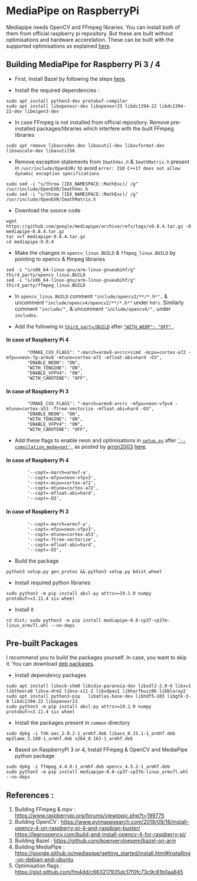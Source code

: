 # MediaPipe on RaspberryPi

Mediapipe needs OpenCV and FFmpeg libraries. You can install both of them from official raspberry pi repository. But these are built without optimisations and hardware accerelation. These can be built with the supported optimisations as explained [here](https://github.com/superuser789/MediaPipe-on-RaspberryPi/blob/main/BuildingFFMPEG%26OpenCV.md).



## Building MediaPipe for Raspberry Pi 3 / 4

* First, Install Bazel by following the steps [here](https://github.com/koenvervloesem/bazel-on-arm).

* Install the required dependencies :
```
sudo apt install python3-dev protobuf-compiler
sudo apt install libopenexr-dev libopenexr23 libdc1394-22 libdc1394-22-dev libeigen3-dev
```
* In case FFmpeg is not installed from official repository. Remove pre-installed packages/libraries which interfere with the built FFmpeg libraries
```
sudo apt remove libavcodec-dev libavutil-dev libavformat-dev libswscale-dev libavutil56
```

* Remove exception statements from  `ImathVec.h` & `ImathMatrix.h` present in `/usr/include/OpenEXR/` to avoid `error: ISO C++17 does not allow dynamic exception specifications`
```
sudo sed -i "s/throw (IEX_NAMESPACE::MathExc)/ /g" /usr/include/OpenEXR/ImathVec.h
sudo sed -i "s/throw (IEX_NAMESPACE::MathExc)/ /g" /usr/include/OpenEXR/ImathMatrix.h
```
* Download the source code
```
wget https://github.com/google/mediapipe/archive/refs/tags/v0.8.4.tar.gz -O mediapipe-0.8.4.tar.gz
tar xvf mediapipe-0.8.4.tar.gz
cd mediapipe-0.8.4
```

* Make the changes in `opencv_linux.BUILD` & `ffmpeg_linux.BUILD` by pointing to opencv & ffmpeg libraries
```
sed -i "s/x86_64-linux-gnu/arm-linux-gnueabihf/g" third_party/opencv_linux.BUILD
sed -i "s/x86_64-linux-gnu/arm-linux-gnueabihf/g" third_party/ffmpeg_linux.BUILD
```

* In `opencv_linux.BUILD` comment `"include/opencv2/**/*.h*",` & uncomment `"include/opencv4/opencv2/**/*.h*"` under `hdrs`.  Similarly comment `"include/",` & uncomment `"include/opencv4/",` under `includes`. 

* Add the following in [`third_party/BUILD`](https://github.com/google/mediapipe/blob/master/third_party/BUILD) after [`"WITH_WEBP": "OFF",`](https://github.com/google/mediapipe/blob/master/third_party/BUILD#L115)
#### In case of Raspberry Pi 4
```
        "CMAKE_CXX_FLAGS": "-march=armv8-a+crc+simd -mcpu=cortex-a72 -mfpu=neon-fp-armv8 -mtune=cortex-a72 -mfloat-abi=hard -O3",
        "ENABLE_NEON": "ON",
        "WITH_TENGINE": "ON",
        "ENABLE_VFPV4": "ON",
        "WITH_CAROTENE": "OFF",
```

#### In case of Raspberry Pi 3
```
        "CMAKE_CXX_FLAGS": "-march=armv8-a+crc -mfpu=neon-vfpv4 -mtune=cortex-a53 -ftree-vectorize -mfloat-abi=hard -O3",
        "ENABLE_NEON": "ON",
        "WITH_TENGINE": "ON",
        "ENABLE_VFPV4": "ON",
        "WITH_CAROTENE": "OFF",
```
* Add these flags to enable neon and optimisations in [`setup.py`](https://github.com/google/mediapipe/blob/master/setup.py) after [`'--compilation_mode=opt',`](https://github.com/google/mediapipe/blob/master/setup.py#L242) as posted by [arron2003]( https://github.com/arron2003) [here](https://github.com/google/mediapipe/issues/1629#issuecomment-814599336).
#### In case of Raspberry Pi 4
```
        '--copt=-march=armv7-a',
        '--copt=-mfpu=neon-vfpv3',
        '--copt=-mcpu=cortex-a72',
        '--copt=-mtune=cortex-a72',
        '--copt=-mfloat-abi=hard',
        '--copt=-O3',
```
#### In case of Raspberry Pi 3
```
        '--copt=-march=armv7-a',
        '--copt=-mfpu=neon-vfpv3',
        '--copt=-mtune=cortex-a53',
        '--copt=-ftree-vectorize',
        '--copt=-mfloat-abi=hard',
        '--copt=-O3',
```

* Build the package
```
python3 setup.py gen_protos && python3 setup.py bdist_wheel
```
* Install required python libraries
```
sudo python3 -m pip install absl-py attrs>=19.1.0 numpy protobuf>=3.11.4 six wheel
```
* Install it
```
cd dist; sudo python3 -m pip install mediapipe-0.8-cp37-cp37m-linux_armv7l.whl --no-deps
```

## Pre-built Packages
I recommend you to build the packages yourself.
In case, you want to skip it. You can download [deb packages](https://github.com/superuser789/MediaPipe-on-RaspberryPi).
* Install dependency packages 
```
sudo apt install libxcb-shm0 libcdio-paranoia-dev libsdl2-2.0-0 libxv1  libtheora0 libva-drm2 libva-x11-2 libvdpau1 libharfbuzz0b libbluray2
sudo apt install python3-pip   libatlas-base-dev libhdf5-103 libgtk-3-0 libdc1394-22 libopenexr23
sudo python3 -m pip install absl-py attrs>=19.1.0 numpy protobuf>=3.11.4 six wheel
```
* Install the packages present in `common` directory
```
sudo dpkg -i fdk-aac_2.0.2-1_armhf.deb libass_0.15.1-1_armhf.deb mp3lame_3.100-1_armhf.deb x264_0.163-1_armhf.deb
```
* Based on RaspberryPi 3 or 4, Install FFmpeg & OpenCV and MediaPipe python package
```
sudo dpkg -i ffmpeg_4.4.0-1_armhf.deb opencv_4.5.2-1_armhf.deb
sudo python3 -m pip install mediapipe-0.8-cp37-cp37m-linux_armv7l.whl  --no-deps
```



## References :

1. Building FFmpeg & mpv : https://www.raspberrypi.org/forums/viewtopic.php?t=199775
2. Building OpenCV : https://www.pyimagesearch.com/2019/09/16/install-opencv-4-on-raspberry-pi-4-and-raspbian-buster/  https://learnopencv.com/build-and-install-opencv-4-for-raspberry-pi/
4. Building Bazel : https://github.com/koenvervloesem/bazel-on-arm
5. Building MediaPipe : https://google.github.io/mediapipe/getting_started/install.html#installing-on-debian-and-ubuntu
6. Optimisation flags : https://gist.github.com/fm4dd/c663217935dc17f0fc73c9c81b0aa845


